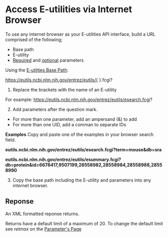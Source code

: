 # Access E-utilities via Internet Browser

To use any internet browser as your E-utilities API interface, build a URL comprised of the following;
  * Base path
  * E-utility
  * [Required](eutilties/parameters.md#required) and [optional](eutilties/parameters.md#optional) parameters

Using the [E-utilties Base Path](./about.md#api-base-path):

 https://eutils.ncbi.nlm.nih.gov/entrez/eutils/{   }.fcgi? 

 1. Replace the brackets with the name of an E-utility 
 
For example: https://eutils.ncbi.nlm.nih.gov/entrez/eutils/esearch.fcgi? 

 2. Add parameters after the question mark.
  * For more than one parameter, add an ampersand (&) to add
  * For more than one UID, add a comman to separate IDs

**Examples**
Copy and paste one of the examples in your browser search field.

**eutils.ncbi.nlm.nih.gov/entrez/eutils/esearch.fcgi?term=mouse&db=sra**

**eutils.ncbi.nlm.nih.gov/entrez/eutils/esummary.fcgi?db=protein&id=6678417,9507199,28558982,28558984,28558988,28558990**

3. Copy the base path including the E-utility and parameters into any internet browser.

## Reponse
An XML formatted reponse returns.

Returns have a default limit of a maximum of 20. To change the default limit see _retmax_ on the [Parameter's Page](eutilities/parameters.md#retmax)
  
